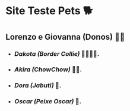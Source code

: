 # Site Teste Pets :dog2:

## Lorenzo e Giovanna (Donos) :couple::kiss:

- ### *Dakota (Border Collie)* :feet::sheep::ram::goat:.

- ### *Akira (ChowChow)* :feet::bear:.

- ### *Dora (Jabuti)* :turtle:. 

- ### *Oscar (Peixe Oscar)* :tropical_fish:.

